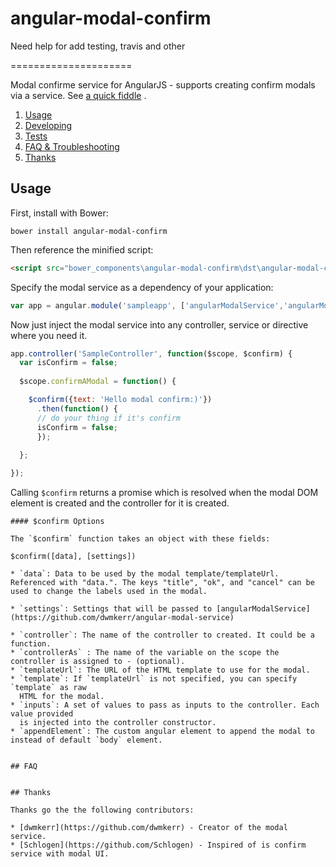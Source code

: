 # angular-modal-confirm

Need help for add testing, travis and other

=====================

Modal confirme service for AngularJS - supports creating confirm modals via a service. See [a quick fiddle](https://jsfiddle.net/riderx/aa0L1xb7/) .

1. [Usage](#usage)
2. [Developing](#developing)
3. [Tests](#tests)
4. [FAQ & Troubleshooting](#faq)
5. [Thanks](#thanks)

## Usage

First, install with Bower:

```
bower install angular-modal-confirm
```


Then reference the minified script:

```html
<script src="bower_components\angular-modal-confirm\dst\angular-modal-confirm.js"></script>
```

Specify the modal service as a dependency of your application:

```js
var app = angular.module('sampleapp', ['angularModalService','angularModalConfirm']);
```

Now just inject the modal service into any controller, service or directive where you need it.

```js
app.controller('SampleController', function($scope, $confirm) {
  var isConfirm = false;
  
  $scope.confirmAModal = function() {

  	$confirm({text: 'Hello modal confirm:)'})
      .then(function() {
      // do your thing if it's confirm
      isConfirm = false;
      });
      
  };

});
```

Calling `$confirm` returns a promise which is resolved when the modal DOM element is created
and the controller for it is created. 

```
#### $confirm Options

The `$confirm` function takes an object with these fields:

$confirm([data], [settings])

* `data`: Data to be used by the modal template/templateUrl. Referenced with "data.". The keys "title", "ok", and "cancel" can be used to change the labels used in the modal.

* `settings`: Settings that will be passed to [angularModalService](https://github.com/dwmkerr/angular-modal-service)

* `controller`: The name of the controller to created. It could be a function.
* `controllerAs` : The name of the variable on the scope the controller is assigned to - (optional).
* `templateUrl`: The URL of the HTML template to use for the modal.
* `template`: If `templateUrl` is not specified, you can specify `template` as raw
  HTML for the modal.
* `inputs`: A set of values to pass as inputs to the controller. Each value provided
  is injected into the controller constructor.
* `appendElement`: The custom angular element to append the modal to instead of default `body` element.


## FAQ


## Thanks

Thanks go the the following contributors:

* [dwmkerr](https://github.com/dwmkerr) - Creator of the modal service.
* [Schlogen](https://github.com/Schlogen) - Inspired of is confirm service with modal UI.
